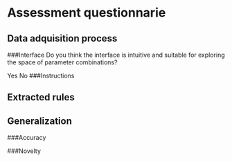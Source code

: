 # Assessment questionnarie


## Data adquisition process

###Interface
Do you think the interface is intuitive and suitable for exploring the space of parameter combinations?

Yes  No
###Instructions



## Extracted rules



## Generalization

###Accuracy

###Novelty


